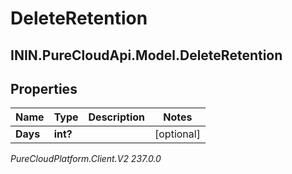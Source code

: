 # DeleteRetention

## ININ.PureCloudApi.Model.DeleteRetention

## Properties

|Name | Type | Description | Notes|
|------------ | ------------- | ------------- | -------------|
| **Days** | **int?** |  | [optional] |



_PureCloudPlatform.Client.V2 237.0.0_

